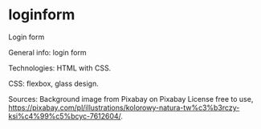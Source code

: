 # loginform
Login form

General info: login form

Technologies: HTML with CSS.

CSS: flexbox, glass design.

Sources: Background image from Pixabay on Pixabay License free to use, https://pixabay.com/pl/illustrations/kolorowy-natura-tw%c3%b3rczy-ksi%c4%99%c5%bcyc-7612604/.
